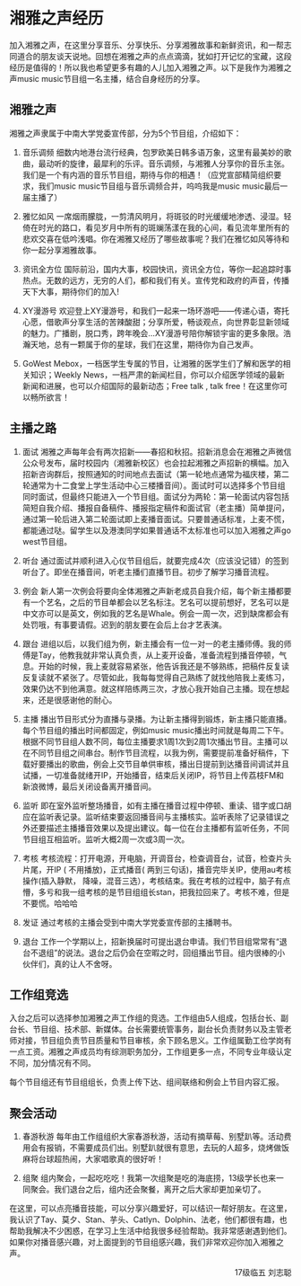 # 湘雅之声经历

加入湘雅之声，在这里分享音乐、分享快乐、分享湘雅故事和新鲜资讯，和一帮志同道合的朋友谈天说地。回想在湘雅之声的点点滴滴，犹如打开记忆的宝藏，这段经历是值得的！所以我也希望更多有趣的人儿加入湘雅之声。以下是我作为湘雅之声music music节目组一名主播，结合自身经历的分享。

## 湘雅之声

湘雅之声隶属于中南大学党委宣传部，分为5个节目组，介绍如下：

1. 音乐调频 细数内地港台流行经典，包罗欧美日韩多语万象，这里有最美妙的歌曲，最动听的旋律，最犀利的乐评。音乐调频，与湘雅人分享你的音乐主张。我们是一个有内涵的音乐节目组，期待与你的相遇！（应党宣部精简组织要求，我们music music节目组与音乐调频合并，呜呜我是music music最后一届主播了）

2. 雅忆如风 一席烟雨朦胧，一剪清风明月，将斑驳的时光缓缓地渗透、浸湿。轻倚在时光的路口，看见岁月中所有的斑斓荡漾在我的心间，看见流年里所有的悲欢交喜在低吟浅唱。你在湘雅又经历了哪些故事呢？我们在雅忆如风等待和你一起分享湘雅故事。

3. 资讯全方位 国际前沿，国内大事，校园快讯，资讯全方位，等你一起追踪时事热点。无数的远方，无穷的人们，都和我们有关。宣传党和政府的声音，传播天下大事，期待你们的加入!

4. XY漫游号 欢迎登上XY漫游号，和我们一起来一场环游吧——传递心语，寄托心愿，借歌声分享生活的苦辣酸甜；分享所爱，畅谈观点，向世界彰显新领域的魅力。广播剧，脱口秀，跨年晚会…XY漫游号陪你解锁宇宙的更多象限。浩瀚天地，总有一颗属于你的星球，我们在这里，期待你为自己发声。

5. GoWest Mebox，一档医学生专属的节目，让湘雅的医学生们了解和医学的相关知识；Weekly News，一档严肃的新闻栏目，你可以介绍医学领域的最新新闻和进展，也可以介绍国际的最新动态；Free talk , talk free！在这里你可以畅所欲言！

## 主播之路

1. 面试 湘雅之声每年会有两次招新——春招和秋招。招新消息会在湘雅之声微信公众号发布，届时校园内（湘雅新校区）也会拉起湘雅之声招新的横幅。加入招新咨询群后，按照通知的时间地点去面试（第一轮地点通常为福庆楼，第二轮通常为十二食堂上学生活动中心三楼播音间）。面试时可以选择多个节目组同时面试，但最终只能进入一个节目组。面试分为两轮：第一轮面试内容包括简短自我介绍、播报自备稿件、播报指定稿件和面试官（老主播）简单提问，通过第一轮后进入第二轮面试即上麦播音面试。只要普通话标准，上麦不慌，都能通过哒。留学生以及港澳同学如果普通话不太标准也可以加入湘雅之声go west节目组。

2. 听台 通过面试并顺利进入心仪节目组后，就要完成4次（应该没记错）的签到听台了。即坐在播音间，听老主播们直播节目。初步了解学习播音流程。

3. 例会 新人第一次例会将要向全体湘雅之声新老成员自我介绍，每个新主播都要有一个艺名，之后的节目单都会以艺名标注。艺名可以提前想好，艺名可以是中文亦可以是英文，例如我的艺名是Whale。例会一周一次，迟到缺席都会有处罚哦，有事要请假。迟到的朋友要在会后上台才艺表演。

4. 跟台 进组以后，以我们组为例，新主播会有一位一对一的老主播师傅。我的师傅是Tay，他教我就非常认真负责，从上麦开设备，准备流程到播音停顿，气息。开始的时候，我上麦就容易紧张，他告诉我还是不够熟练，把稿件反复读反复读就不紧张了。尽管如此，我每每觉得自己熟练了就找他陪我上麦练习，效果仍达不到他满意。就这样陪练两三次，才放心我开始自己主播。现在想起来，还是很感谢他的耐心。

5. 主播 播出节目形式分为直播与录播。为让新主播得到锻炼，新主播只能直播。每个节目组的播出时间都固定，例如music music播出时间就是每周二下午。根据不同节目组人数不同，每位主播要求1周1次到2周1次播出节目。主播可以在不同节目组之间串台。制作节目流程，以我为例，需要提前准备好稿件，下载好要播出的歌曲，例会上交节目单供审核，播出日提前到达播音间调试并且试播，一切准备就绪开IP，开始播音，结束后关闭IP，将节目上传荔枝FM和新浪微博，最后关闭设备离开播音间。

6. 监听 即在室外监听整场播音，如有主播在播音过程中停顿、重读、错字或口胡应在监听表记录。监听结束要返回播音间与主播核实。监听表除了记录错误之外还要描述主播播音效果以及提出建议。每一位在台主播都有监听任务，不同节目组互相监听。监听大概2周一次或3周一次。

7. 考核 考核流程：打开电源，开电脑，开调音台，检查调音台，试音，检查片头片尾，开IP ( 不用播放)，正式播音( 两到三句话)，播音完毕关IP，使用au考核操作(插入静默， 降噪，混音三选），考核结束。我在考核的过程中，脑子有点懵，多亏和我一组考核的是节目组组长stan，把我拉回来了。考核不难，但是不要慌。哈哈哈

8. 发证 通过考核的主播会受到中南大学党委宣传部的主播聘书。

9. 退台 工作一个学期以上，招新换届时可提出退台申请。我们节目组常常有“退台不退组”的说法。退台之后仍会在空暇之时，回组播出节目。组内很棒的小伙伴们，真的让人不舍呀。

## 工作组竞选

入台之后可以选择参加湘雅之声工作组的竞选。工作组由5人组成，包括台长、副台长、节目组、技术部、新媒体。台长需要统管事务，副台长负责财务以及主管老师对接，节目组负责节目质量和节目审核，余下顾名思义。工作组属勤工俭学岗有一点工资。湘雅之声成员均有综测职务加分，工作组更多一点，不同专业年级认定不同，加分情况有不同。

每个节目组还有节目组组长，负责上传下达、组间联络和例会上节目内容汇报。

## 聚会活动

1. 春游秋游 每年由工作组组织大家春游秋游，活动有摘草莓、别墅趴等。活动费用会有报销，不需要成员们出。别墅趴就很有意思，去玩的人超多，烧烤做饭麻将台球超热闹，大家唱歌真的很好听！

2. 组聚 组内聚会，一起吃吃吃！我第一次组聚是吃的海底捞，13级学长也来一同聚会。我们退台之后，组内还会聚餐，离开之后大家却更加亲切了。

在这里，可以点亮播音技能，可以分享兴趣爱好，可以结识一帮好朋友。在这里，我认识了Tay、莫夕、Stan、芋头、Catlyn、Dolphin、法老，他们都很有趣，也帮助我解决不少困惑，在学习上生活中给我很多经验帮助。我非常感谢遇到他们。如果你对播音感兴趣，对上面提到的节目组感兴趣，我们非常欢迎你加入湘雅之声。

<p align="right">17级临五 刘志聪</p>